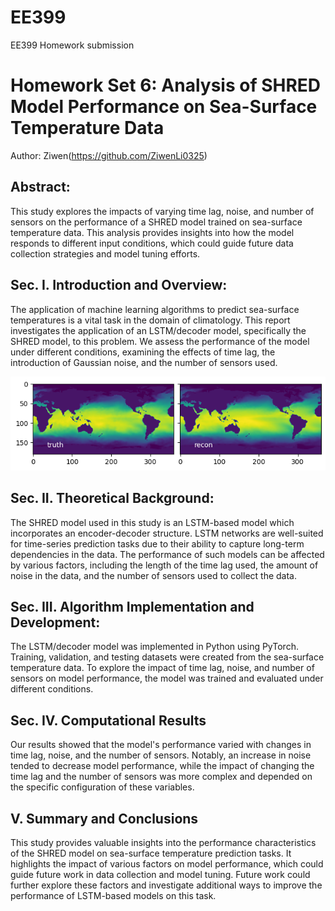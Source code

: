 # EE399
EE399 Homework submission
# Homework Set 6: Analysis of SHRED Model Performance on Sea-Surface Temperature Data

Author: Ziwen(https://github.com/ZiwenLi0325)

## Abstract:
This study explores the impacts of varying time lag, noise, and number of sensors on the performance of a SHRED model trained on sea-surface temperature data. This analysis provides insights into how the model responds to different input conditions, which could guide future data collection strategies and model tuning efforts.


## Sec. I. Introduction and Overview:
The application of machine learning algorithms to predict sea-surface temperatures is a vital task in the domain of climatology. This report investigates the application of an LSTM/decoder model, specifically the SHRED model, to this problem. We assess the performance of the model under different conditions, examining the effects of time lag, the introduction of Gaussian noise, and the number of sensors used.

![recon](recon.png "Reconstruction image of SST")


## Sec. II. Theoretical Background:
The SHRED model used in this study is an LSTM-based model which incorporates an encoder-decoder structure. LSTM networks are well-suited for time-series prediction tasks due to their ability to capture long-term dependencies in the data. The performance of such models can be affected by various factors, including the length of the time lag used, the amount of noise in the data, and the number of sensors used to collect the data.

## Sec. III. Algorithm Implementation and Development:

The LSTM/decoder model was implemented in Python using PyTorch. Training, validation, and testing datasets were created from the sea-surface temperature data. To explore the impact of time lag, noise, and number of sensors on model performance, the model was trained and evaluated under different conditions.

## Sec. IV. Computational Results

Our results showed that the model's performance varied with changes in time lag, noise, and the number of sensors. Notably, an increase in noise tended to decrease model performance, while the impact of changing the time lag and the number of sensors was more complex and depended on the specific configuration of these variables.

## V. Summary and Conclusions

This study provides valuable insights into the performance characteristics of the SHRED model on sea-surface temperature prediction tasks. It highlights the impact of various factors on model performance, which could guide future work in data collection and model tuning. Future work could further explore these factors and investigate additional ways to improve the performance of LSTM-based models on this task.
